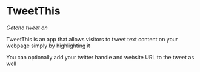 # TweetThis

*Getcho tweet on*

TweetThis is an app that allows visitors to tweet text content on your webpage simply by highlighting it

You can optionally add your twitter handle and website URL to the tweet as well